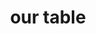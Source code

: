 ---
pid: VP65
title: our table
location_transcription: in each park/public space in the city!
zipcode: '19144'
outside_phl: 
neighborhood: Germantown
age: '35'
age_range: 30-39
instagram: 
image_file_name: VP_65.jpg
proposal_transcription: |-
  (ROOM FOR ALL!)

  : a space to gather and meet neighbors, community members and connect, co-create, celebrate, strategize :: in all public spaces

  <—(etched arrows in mirror)
                   <——>

  A space for forming alliances + building::
   ::Reflecting::
    ::Dreaming::
     .Activating.

  — stone w/ reflective surface (inspired by 'The Battle is Joined')

  <— Stone seats etched
topic: Inclusivity,Unity,Uplifting
topic_summary: 0, 0, 0
type: Interactive,Bench
keywords_other: table, community, community space, neighbors, stone, mirror, the battle
  is joined
credit: Angela
image_labels: 
twitter: 
facebook: 
permalink: "/monuments/vp65/"
layout: item-page
---